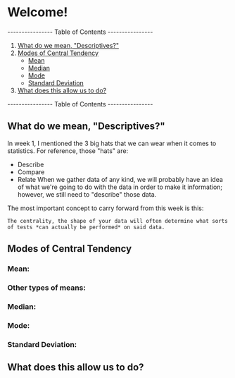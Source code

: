 # Welcome!



---------------- Table of Contents ---------------- 

1. [What do we mean, "Descriptives?"](#whatmean)
2. [Modes of Central Tendency](#modes)
	* [Mean](#mean)
	* [Median](#median)
	* [Mode](#mode)
	* [Standard Deviation](#std)
3. [What does this allow us to do?](#whatdo)

---------------- Table of Contents ---------------- 

## <a id="whatmean"></a>What do we mean, "Descriptives?"
In week 1, I mentioned the 3 big hats that we can wear when it comes to statistics. For reference, those "hats" are: 
* Describe
* Compare
* Relate
When we gather data of any kind, we will probably have an idea of what we're going to do with the data in order to make it information; however, we still need to "describe" those data.

The most important concept to carry forward from this week is this: 

	The centrality, the shape of your data will often determine what sorts of tests *can actually be performed* on said data. 



## <a id="modes"></a>Modes of Central Tendency


### <a id="mean"></a>Mean:

### Other types of means:


### <a id="median"></a>Median:


### <a id="mode"></a>Mode:


### <a id="std"></a>Standard Deviation:


## <a id="whatdo"></a>What does this allow us to do?

